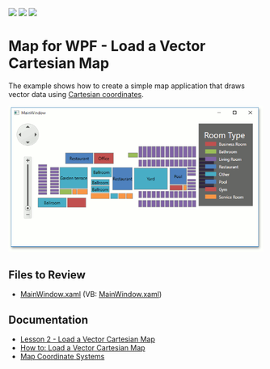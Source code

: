 <!-- default badges list -->
![](https://img.shields.io/endpoint?url=https://codecentral.devexpress.com/api/v1/VersionRange/128571912/22.2.2%2B)
[![](https://img.shields.io/badge/Open_in_DevExpress_Support_Center-FF7200?style=flat-square&logo=DevExpress&logoColor=white)](https://supportcenter.devexpress.com/ticket/details/T230190)
[![](https://img.shields.io/badge/📖_How_to_use_DevExpress_Examples-e9f6fc?style=flat-square)](https://docs.devexpress.com/GeneralInformation/403183)
<!-- default badges end -->

# Map for WPF - Load a Vector Cartesian Map

The example shows how to create a simple map application that draws vector data using [Cartesian coordinates](https://en.wikipedia.org/wiki/Cartesian_coordinate_system).

![Map](./images/map.png)

## Files to Review

* [MainWindow.xaml](./CS/MapLesson2/MainWindow.xaml) (VB: [MainWindow.xaml](./VB/MapLesson2/MainWindow.xaml))

## Documentation

* [Lesson 2 - Load a Vector Cartesian Map](https://docs.devexpress.com/WPF/113939/controls-and-libraries/map-control/getting-started/lesson-2-load-a-vector-cartesian-map)
* [How to: Load a Vector Cartesian Map](https://docs.devexpress.com/WPF/113976/controls-and-libraries/map-control/examples/vector-data/customize-data-appearance/how-to-load-a-vector-cartesian-map)
* [Map Coordinate Systems](https://docs.devexpress.com/WPF/113959/controls-and-libraries/map-control/coordinate-systems/map-coordinate-systems)
